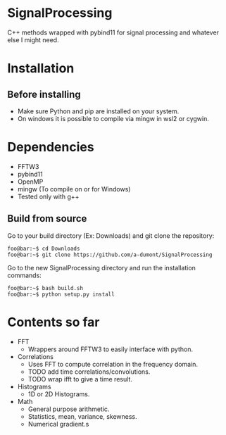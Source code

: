 # SignalProcessing
C++ methods wrapped with pybind11 for signal processing and whatever else I might need.

# Installation
## Before installing
- Make sure Python and pip are installed on your system.
- On windows it is possible to compile via mingw in wsl2 or cygwin.

# Dependencies
- FFTW3
- pybind11
- OpenMP
- mingw (To compile on or for Windows)
- Tested only with g++

## Build from source
Go to your build directory (Ex: Downloads) and git clone the repository:
```console
foo@bar:~$ cd Downloads
foo@bar:~$ git clone https://github.com/a-dumont/SignalProcessing
```

Go to the new SignalProcessing directory and run the installation commands:
```console
foo@bar:~$ bash build.sh
foo@bar:~$ python setup.py install
```

# Contents so far
- FFT
	- Wrappers around FFTW3 to easily interface with python.
- Correlations
	- Uses FFT to compute correlation in the frequency domain.
	- TODO add time correlations/convolutions.
	- TODO wrap ifft to give a time result.
- Histograms
	- 1D or 2D Histograms.
- Math
	- General purpose arithmetic.
	- Statistics, mean, variance, skewness.
	- Numerical gradient.s
